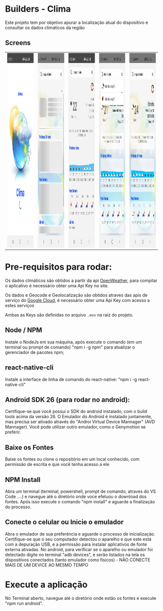 # Builders - Clima
Este projeto tem por objetivo apurar a localização atual do dispositivo e consultar os dados climáticos da região

<h2>Screens</h2>
<table>
  <tr>
    <td><img src="https://github.com/nosphera/builders-weather/blob/main/screenshots/01.jpeg" style="height: 640px" /></td>
    <td><img src="https://github.com/nosphera/builders-weather/blob/main/screenshots/02.jpeg" style="height: 640px"/></td>
    <td><img src="https://github.com/nosphera/builders-weather/blob/main/screenshots/05.jpeg" style="height: 640px"/></td>
    <td><img src="https://github.com/nosphera/builders-weather/blob/main/screenshots/04.jpeg" style="height: 640px"/></td>
    <td><img src="https://github.com/nosphera/builders-weather/blob/main/screenshots/03.jpeg" style="height: 640px"/></td>
  </tr>
</table>

# Pre-requisitos para rodar:

Os dados climáticos são obtidos a partir da api [OpenWeather](https://openweathermap.org/api), para compilar o aplicativo é necessário obter uma Api Key no site.

Os dados e Geocode e Geolocalização são obtidos atraves das apis de serviço do [Google Cloud](https://cloud.google.com/docs), é necessário obter uma Api Key com acesso a estes serviços

Ambas as Keys são definidas no arquivo ``` .env ``` na raiz do projeto.

## Node / NPM
Instale o NodeJs em sua máquina, após execute o comando (em um terminal ou prompt de comando) "npm i -g npm" para atualizar o gerenciador de pacotes npm;

## react-native-cli
Instale a interface de linha de comando do react-native: "npm i -g react-native-cli"

## Android SDK 26 (para rodar no android):
Certifique-se que você possui o SDK do android instalado, com o build tools acima da versão 26. O Emulador do Android é instalado juntamente, mas precisa ser ativado através do "Androi Virtual Device Mannager" (AVD Mannager). Você pode utilizar outro emulador, como o Genymotion se preferir.

## Baixe os Fontes
Baixe os fontes ou clone o repositório em um local conhecido, com permissão de escrita e que você tenha acesso a ele

## NPM Install
Abra um terminal (terminal, powershell, prompt de comando, atraves do VS Code ....) e navegue até o diretório onde voce efetuou o download dos fontes. Após isso execute o comando "npm install" e aguarde a finalização do processo.

## Conecte o celular ou Inicie o emulador
Abra o emulador de sua preferência e aguarde o processo de inicialização. Certifique-se que o seu computador detectou o aparelho e que este está com a depuração USB, e a permissão para instalar aplicativos de fonte externa ativadas. No android, para verificar se o aparelho ou emulador foi detectado digite no terminal "adb devices", e serão listados na tela os dispositivos conectados (tanto emulador como físicos) - NÃO CONECTE MAIS DE UM DEVICE AO MESMO TEMPO

# Execute a aplicação
No Terminal aberto, navegue até o diretório onde estão os fontes e execute "npm run android".